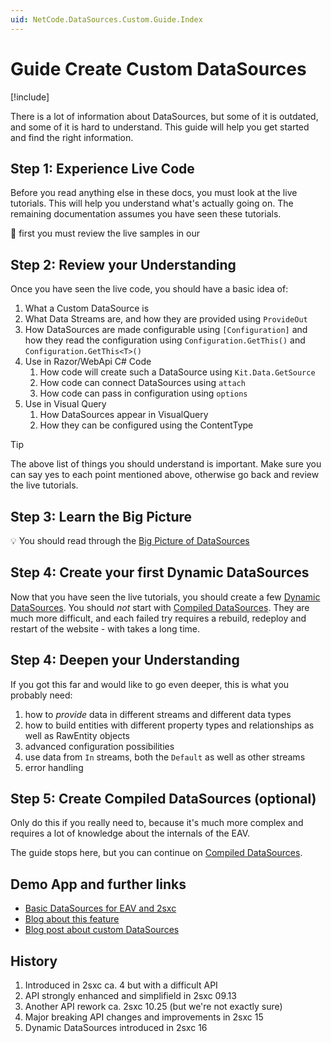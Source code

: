 ```yaml
---
uid: NetCode.DataSources.Custom.Guide.Index
---
```


# Guide Create Custom DataSources

[!include[](~/pages/basics/stack/_shared-float-summary.md)]
<style> .context-box-summary .datasource-custom { visibility: visible; } </style>

There is a lot of information about DataSources, but some of it is outdated, and some of it is hard to understand.
This guide will help you get started and find the right information.

## Step 1: Experience Live Code

Before you read anything else in these docs, you must look at the live tutorials.
This will help you understand what's actually going on.
The remaining documentation assumes you have seen these tutorials.

🚀 first you must review the live samples in our [](xref:Tut.DynamicDataSources)

## Step 2: Review your Understanding

Once you have seen the live code, you should have a basic idea of:

1. What a Custom DataSource is
1. What Data Streams are, and how they are provided using `ProvideOut`
1. How DataSources are made configurable using `[Configuration]` and how they read the configuration using `Configuration.GetThis()` and `Configuration.GetThis<T>()`
1. Use in Razor/WebApi C# Code
    1. How code will create such a DataSource using `Kit.Data.GetSource`
    1. How code can connect DataSources using `attach`
    1. How code can pass in configuration using `options`
1. Use in Visual Query
    1. How DataSources appear in VisualQuery
    1. How they can be configured using the ContentType

> [!TIP]
> The above list of things you should understand is important.
> Make sure you can say yes to each point mentioned above, otherwise go back and review the live tutorials.

## Step 3: Learn the Big Picture

💡 You should read through the [Big Picture of DataSources](xref:NetCode.DataSources.Custom.BigPicture)


## Step 4: Create your first Dynamic DataSources

Now that you have seen the live tutorials, you should create a few [Dynamic DataSources](xref:NetCode.DataSources.Custom.Dynamic).
You should _not_ start with [Compiled DataSources](xref:NetCode.DataSources.Custom.Dynamic).
They are much more difficult, and each failed try requires a rebuild, redeploy and restart of the website - with takes a long time.

## Step 4: Deepen your Understanding

If you got this far and would like to go even deeper, this is what you probably need:

1. how to _provide_ data in different streams and different data types
1. how to build entities with different property types and relationships as well as RawEntity objects
1. advanced configuration possibilities
1. use data from `In` streams, both the `Default` as well as other streams
1. error handling

## Step 5: Create Compiled DataSources (optional)

Only do this if you really need to, because it's much more complex and requires a lot of knowledge about the internals of the EAV.

The guide stops here, but you can continue on [Compiled DataSources](xref:NetCode.DataSources.Custom.Compiled).

## Demo App and further links

* [Basic DataSources for EAV and 2sxc](https://github.com/2sic/2sxc-eav-tutorial-custom-datasource)
* [Blog about this feature](https://2sxc.org/en/blog/post/tutorial-custom-datasources-for-eav-2sxc-9-13-part-1)
* [Blog post about custom DataSources](xref:Blog.CustomDataSource)

## History

1. Introduced in 2sxc ca. 4 but with a difficult API
1. API strongly enhanced and simplifield in 2sxc 09.13
1. Another API rework ca. 2sxc 10.25 (but we're not exactly sure)
1. Major breaking API changes and improvements in 2sxc 15
1. Dynamic DataSources introduced in 2sxc 16
